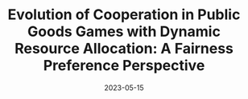 ---
title: "Evolution of Cooperation in Public Goods Games with Dynamic Resource Allocation: A Fairness Preference Perspective"
collection: publications
permalink: /publication/2023-05-15-AMC
excerpt: 'This study examines the evolution of cooperation in public goods games with dynamic resource allocation, emphasizing a fairness preference perspective.'
date: 2023-05-15
venue: 'Applied Mathematics and Computation'
paperurl: 'https://doi.org/10.1016/j.amc.2023.127844'
citation: 'Y. Huang, T. Ren, J. Zheng, W. Liu and M. Zhang,  “Evolution of Cooperation in Public Goods Games with Dynamic Resource Allocation: A Fairness Preference Perspective,” Applied Mathematics and Computation, vol. 445, p. 127844, 2023.'
---